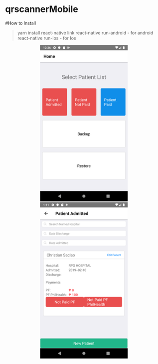 # qrscannerMobile


#How to Install

> yarn install
> react-native link
> react-native run-android  - for android
> react-native run-ios - for Ios

 <p align="center">
  <img src="./assets/img/home.png" height="500" width="281">
  <img src="./assets/img/patientlist.png" height="500" width="281">
 </p>
